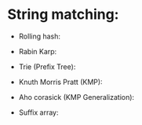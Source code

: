 # String matching:

  - Rolling hash:

  - Rabin Karp:

  - Trie (Prefix Tree):

  - Knuth Morris Pratt (KMP):

  - Aho corasick (KMP Generalization):

  - Suffix array:

  

